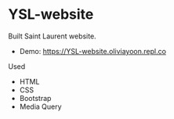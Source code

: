 # YSL-website
Built Saint Laurent website.

* Demo: https://YSL-website.oliviayoon.repl.co

Used
* HTML
* CSS
* Bootstrap
* Media Query
